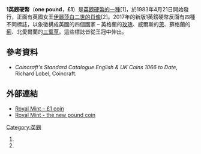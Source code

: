 **1英鎊硬幣**（**one
pound**，**£1**）是[英鎊硬幣的一種](../Page/英鎊硬幣.md "wikilink")\[1\]，於1983年4月21日開始發行，正面有英國女王[伊麗莎白二世的肖像](https://zh.wikipedia.org/wiki/伊麗莎白二世 "wikilink")\[2\]。2017年的新版1英鎊硬幣反面有四種不同標誌，以象徵構成英國的四個國家
–
英格蘭的[玫瑰](../Page/玫瑰.md "wikilink")、威爾斯的[蔥](https://zh.wikipedia.org/wiki/蔥 "wikilink")、蘇格蘭的[薊](../Page/薊屬.md "wikilink")、北愛爾蘭的[三葉草](https://zh.wikipedia.org/wiki/三葉草 "wikilink")。這些標誌皆從王冠中伸出。

## 參考資料

  - *Coincraft's Standard Catalogue English & UK Coins 1066 to Date*,
    Richard Lobel, Coincraft.

## 外部連結

  - [Royal Mint – £1
    coin](http://www.royalmint.com/discover/uk-coins/coin-design-and-specifications/one-pound-coin)
  - [Royal Mint - the new pound
    coin](https://web.archive.org/web/20170708180156/https://www.thenewpoundcoin.com/)

[Category:英鎊](https://zh.wikipedia.org/wiki/Category:英鎊 "wikilink")

1.
2.